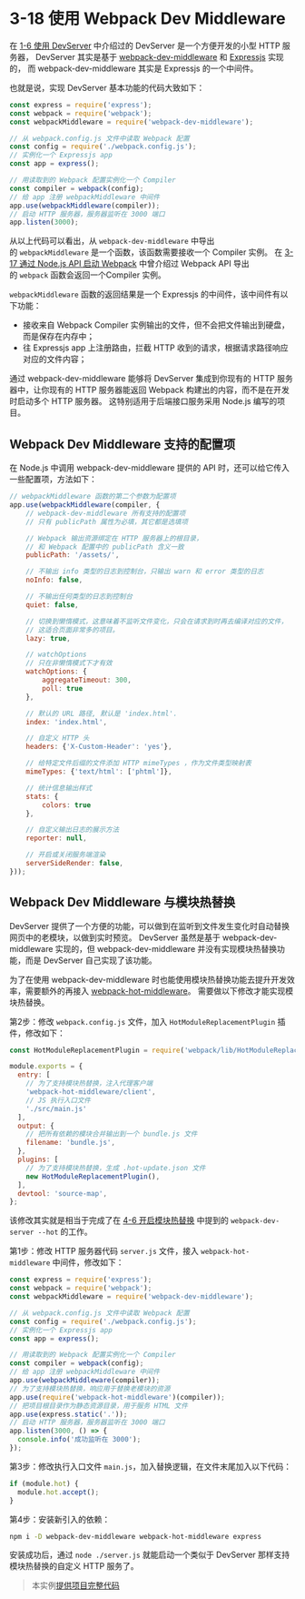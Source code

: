 # 3-18 使用 Webpack Dev Middleware

在 [1-6 使用 DevServer](../chapter1/quarter1-.html) 中介绍过的 DevServer 是一个方便开发的小型 HTTP 服务器， DevServer 其实是基于 [webpack-dev-middleware](https://github.com/webpack/webpack-dev-middleware) 和 [Expressjs](https://expressjs.com) 实现的， 而 webpack-dev-middleware 其实是 Expressjs 的一个中间件。

也就是说，实现 DevServer 基本功能的代码大致如下：

```js
const express = require('express');
const webpack = require('webpack');
const webpackMiddleware = require('webpack-dev-middleware');

// 从 webpack.config.js 文件中读取 Webpack 配置 
const config = require('./webpack.config.js');
// 实例化一个 Expressjs app
const app = express();

// 用读取到的 Webpack 配置实例化一个 Compiler
const compiler = webpack(config);
// 给 app 注册 webpackMiddleware 中间件
app.use(webpackMiddleware(compiler));
// 启动 HTTP 服务器，服务器监听在 3000 端口 
app.listen(3000);

```

从以上代码可以看出，从 `webpack-dev-middleware` 中导出的 `webpackMiddleware` 是一个函数，该函数需要接收一个 Compiler 实例。 在 [3-17 通过 Node.js API 启动 Webpack](./quarter3-17.html) 中曾介绍过 Webpack API 导出的 `webpack` 函数会返回一个Compiler 实例。

`webpackMiddleware` 函数的返回结果是一个 Expressjs 的中间件，该中间件有以下功能：

*   接收来自 Webpack Compiler 实例输出的文件，但不会把文件输出到硬盘，而是保存在内存中；
*   往 Expressjs app 上注册路由，拦截 HTTP 收到的请求，根据请求路径响应对应的文件内容；

通过 webpack-dev-middleware 能够将 DevServer 集成到你现有的 HTTP 服务器中，让你现有的 HTTP 服务器能返回 Webpack 构建出的内容，而不是在开发时启动多个 HTTP 服务器。 这特别适用于后端接口服务采用 Node.js 编写的项目。

## Webpack Dev Middleware 支持的配置项

在 Node.js 中调用 webpack-dev-middleware 提供的 API 时，还可以给它传入一些配置项，方法如下：

```js
// webpackMiddleware 函数的第二个参数为配置项
app.use(webpackMiddleware(compiler, {
    // webpack-dev-middleware 所有支持的配置项
    // 只有 publicPath 属性为必填，其它都是选填项

    // Webpack 输出资源绑定在 HTTP 服务器上的根目录，
    // 和 Webpack 配置中的 publicPath 含义一致 
    publicPath: '/assets/',

    // 不输出 info 类型的日志到控制台，只输出 warn 和 error 类型的日志
    noInfo: false,

    // 不输出任何类型的日志到控制台
    quiet: false,

    // 切换到懒惰模式，这意味着不监听文件变化，只会在请求到时再去编译对应的文件，
    // 这适合页面非常多的项目。
    lazy: true,

    // watchOptions
    // 只在非懒惰模式下才有效
    watchOptions: {
        aggregateTimeout: 300,
        poll: true
    },

    // 默认的 URL 路径, 默认是 'index.html'.
    index: 'index.html',

    // 自定义 HTTP 头
    headers: {'X-Custom-Header': 'yes'},

    // 给特定文件后缀的文件添加 HTTP mimeTypes ，作为文件类型映射表
    mimeTypes: {'text/html': ['phtml']},

    // 统计信息输出样式
    stats: {
        colors: true
    },

    // 自定义输出日志的展示方法
    reporter: null,

    // 开启或关闭服务端渲染
    serverSideRender: false,
}));

```

## Webpack Dev Middleware 与模块热替换

DevServer 提供了一个方便的功能，可以做到在监听到文件发生变化时自动替换网页中的老模块，以做到实时预览。 DevServer 虽然是基于 webpack-dev-middleware 实现的，但 webpack-dev-middleware 并没有实现模块热替换功能，而是 DevServer 自己实现了该功能。

为了在使用 webpack-dev-middleware 时也能使用模块热替换功能去提升开发效率，需要额外的再接入 [webpack-hot-middleware](https://github.com/glenjamin/webpack-hot-middleware)。 需要做以下修改才能实现模块热替换。

第2步：修改 `webpack.config.js` 文件，加入 `HotModuleReplacementPlugin` 插件，修改如下：

```js
const HotModuleReplacementPlugin = require('webpack/lib/HotModuleReplacementPlugin');

module.exports = {
  entry: [
    // 为了支持模块热替换，注入代理客户端
    'webpack-hot-middleware/client',
    // JS 执行入口文件
    './src/main.js'
  ],
  output: {
    // 把所有依赖的模块合并输出到一个 bundle.js 文件
    filename: 'bundle.js',
  },
  plugins: [
    // 为了支持模块热替换，生成 .hot-update.json 文件
    new HotModuleReplacementPlugin(),
  ],
  devtool: 'source-map',
};

```

该修改其实就是相当于完成了在 [4-6 开启模块热替换](../chapter4/quarter4-6.html) 中提到的 `webpack-dev-server --hot` 的工作。

第1步：修改 HTTP 服务器代码 `server.js` 文件，接入 `webpack-hot-middleware` 中间件，修改如下：

```js
const express = require('express');
const webpack = require('webpack');
const webpackMiddleware = require('webpack-dev-middleware');

// 从 webpack.config.js 文件中读取 Webpack 配置
const config = require('./webpack.config.js');
// 实例化一个 Expressjs app
const app = express();

// 用读取到的 Webpack 配置实例化一个 Compiler
const compiler = webpack(config);
// 给 app 注册 webpackMiddleware 中间件
app.use(webpackMiddleware(compiler));
// 为了支持模块热替换，响应用于替换老模块的资源
app.use(require('webpack-hot-middleware')(compiler));
// 把项目根目录作为静态资源目录，用于服务 HTML 文件
app.use(express.static('.'));
// 启动 HTTP 服务器，服务器监听在 3000 端口
app.listen(3000, () => {
  console.info('成功监听在 3000');
});

```

第3步：修改执行入口文件 `main.js`，加入替换逻辑，在文件末尾加入以下代码：

```js
if (module.hot) {
  module.hot.accept();
}

```

第4步：安装新引入的依赖：

```bash
npm i -D webpack-dev-middleware webpack-hot-middleware express

```

安装成功后，通过 `node ./server.js` 就能启动一个类似于 DevServer 那样支持模块热替换的自定义 HTTP 服务了。

> 本实例[提供项目完整代码](../projectDemo/3-18使用WebpackDevMiddleware.zip)
